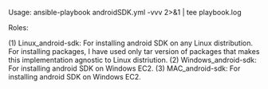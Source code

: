 Usage: ansible-playbook androidSDK.yml -vvv 2>&1 | tee playbook.log

Roles:

(1) Linux_android-sdk: For installing android SDK on any Linux distribution. For installing packages, I have used only tar version of packages that makes this implementation agnostic to Linux distriution. 
(2) Windows_android-sdk: For installing android SDK on Windows EC2. 
(3) MAC_android-sdk: For installing android SDK on Windows EC2.
